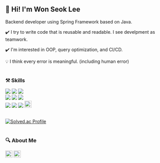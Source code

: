 
## 👋 Hi! I'm Won Seok Lee
Backend developer using Spring Framework based on Java. <br>

✔️ I try to write code that is reusable and readable. I see develpment as teamwork.<br>

✔️ I'm interested in OOP, query optimization, and CI/CD. <br>

💡 I think every error is meaningful. (including human error)<br><br>

 
### ⚒️ Skills 

<p>
<img src="https://img.shields.io/badge/Spring Boot-6DB33F?style=for-the-badge&logo=springboot&logoColor=white" /> 
<img src="https://img.shields.io/badge/Spring Data JPA-6DB33F?style=for-the-badge&logo=spring&logoColor=white" /> 
<img src="https://img.shields.io/badge/Spring Security-6DB33F?style=for-the-badge&logo=springsecurity&logoColor=white" />
<br>

<img src="https://img.shields.io/badge/QueryDSL-0094F5?style=for-the-badge&logo=spring&logoColor=white" /> 
<img src="https://img.shields.io/badge/MySQL-4479A1?style=for-the-badge&logo=mysql&logoColor=white" /> 
<img src="https://img.shields.io/badge/PostgreSQL-4169E1?style=for-the-badge&logo=postgresql&logoColor=white" />
<br>

<img src="https://img.shields.io/badge/Github Actions-2088FF?style=for-the-badge&logo=githubactions&logoColor=white" /> 
<img src="https://img.shields.io/badge/Docker-2496ED?style=for-the-badge&logo=docker&logoColor=white" /> 
<img src="https://img.shields.io/badge/AWS-FF9900?style=for-the-badge&logo=amazonaws&logoColor=white" /> 
<img src="https://img.shields.io/badge/Ubuntu Bash-E95420?style=for-the-badge&logo=ubuntu&logoColor=white" height=22px/> 
<br><br>

</p>

[![Solved.ac Profile](http://mazassumnida.wtf/api/v2/generate_badge?boj=wonseok2877)](https://solved.ac/wonseok2877/)
<br><br>

### 🔍 About Me
<a href="https://rahula.notion.site/249c9a8e8dba4aa9bc9996dd322fe4e4?pvs=4"><img src="https://img.shields.io/badge/portfolio-FF9800?style=square&logo=personio&logoColor=white" height=22px></a>
<a href="mailto:wonseok2877@gmail.com"><img src="https://img.shields.io/badge/Gmail-EA4335?style=square&logo=GMAIL&logoColor=white" height=22px></a>
